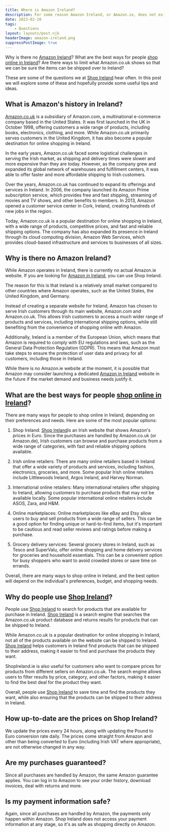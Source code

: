 ```yaml
---
title: Where is Amazon Ireland?
description: For some reason Amazon Ireland, or Amazon.ie, does not exist. Here's why Amazon doesn't have an Irish website
date: 2023-02-10
tags:
	- Questions
layout: layouts/post.njk
headerImage: amazon-ireland.png
suppressPostImage: true
---
```


Why is there no [Amazon Ireland](https://shopireland.ie)? What are the best ways for people [shop online in Ireland](https://shopireland.ie)? Are there ways to limit what Amazon.co.uk shows so that we can be sure the items can be shipped over to Ireland?

These are some of the questions we at [Shop Ireland](https://shopireland.ie) hear often. In this post we will explore some of these and hopefully provide some useful tips and ideas.

## What is Amazon's history in Ireland?

[Amazon.co.uk](https://amazon.co.uk) is a subsidiary of Amazon.com, a multinational e-commerce company based in the United States. It was first launched in the UK in October 1998, offering customers a wide range of products, including books, electronics, clothing, and more. While Amazon.co.uk primarily serves customers in the United Kingdom, it has also become a popular destination for online shopping in Ireland.

In the early years, Amazon.co.uk faced some logistical challenges in serving the Irish market, as shipping and delivery times were slower and more expensive than they are today. However, as the company grew and expanded its global network of warehouses and fulfillment centers, it was able to offer faster and more affordable shipping to Irish customers.

Over the years, Amazon.co.uk has continued to expand its offerings and services in Ireland. In 2006, the company launched its Amazon Prime subscription service, which provides free and fast shipping, streaming of movies and TV shows, and other benefits to members. In 2013, Amazon opened a customer service center in Cork, Ireland, creating hundreds of new jobs in the region.

Today, Amazon.co.uk is a popular destination for online shopping in Ireland, with a wide range of products, competitive prices, and fast and reliable shipping options. The company has also expanded its presence in Ireland through its cloud computing division, Amazon Web Services, which provides cloud-based infrastructure and services to businesses of all sizes.

## Why is there no Amazon Ireland?

While Amazon operates in Ireland, there is currently no actual Amazon.ie website. If you are looking for [Amazon in Ireland](https://shopireland.ie), you can use Shop Ireland.

The reason for this is that Ireland is a relatively small market compared to other countries where Amazon operates, such as the United States, the United Kingdom, and Germany.

Instead of creating a separate website for Ireland, Amazon has chosen to serve Irish customers through its main website, Amazon.com and Amazon.co.uk. This allows Irish customers to access a much wider range of products and services, including international shipping options, while still benefiting from the convenience of shopping online with Amazon.

Additionally, Ireland is a member of the European Union, which means that Amazon is required to comply with EU regulations and laws, such as the General Data Protection Regulation (GDPR). This means that Amazon must take steps to ensure the protection of user data and privacy for all customers, including those in Ireland.

While there is no Amazon.ie website at the moment, it is possible that Amazon may consider launching a dedicated [Amazon in Ireland](https://shopireland.ie) website in the future if the market demand and business needs justify it.

## What are the best ways for people [shop online in Ireland](https://shopireland.ie)?

There are many ways for people to shop online in Ireland, depending on their preferences and needs. Here are some of the most popular options:

1. Shop Ireland: [Shop Ireland](https://shopireland.ie)is an Irish website that shows Amazon's prices in Euro. Since the purchases are handled by Amazon.co.uk (or Amazon.de), Irish customers can browse and purchase products from a wide range of categories, with fast and reliable shipping options available.

2. Irish online retailers: There are many online retailers based in Ireland that offer a wide variety of products and services, including fashion, electronics, groceries, and more. Some popular Irish online retailers include Littlewoods Ireland, Argos Ireland, and Harvey Norman.

3. International online retailers: Many international retailers offer shipping to Ireland, allowing customers to purchase products that may not be available locally. Some popular international online retailers include ASOS, Zara, and H&M.

4. Online marketplaces: Online marketplaces like eBay and Etsy allow users to buy and sell products from a wide range of sellers. This can be a good option for finding unique or hard-to-find items, but it's important to be cautious and read seller reviews and ratings before making a purchase.

5. Grocery delivery services: Several grocery stores in Ireland, such as Tesco and SuperValu, offer online shopping and home delivery services for groceries and household essentials. This can be a convenient option for busy shoppers who want to avoid crowded stores or save time on errands.

Overall, there are many ways to shop online in Ireland, and the best option will depend on the individual's preferences, budget, and shopping needs.

## Why do people use [Shop Ireland](https://shopireland.ie)?

People use [Shop Ireland](https://shopireland.ie) to search for products that are available for purchase in Ireland. [Shop Ireland](https://shopireland.ie) is a search engine that searches the Amazon.co.uk product database and returns results for products that can be shipped to Ireland.

While Amazon.co.uk is a popular destination for online shopping in Ireland, not all of the products available on the website can be shipped to Ireland. [Shop Ireland](https://shopireland.ie) helps customers in Ireland find products that can be shipped to their address, making it easier to find and purchase the products they want.

ShopIreland.ie is also useful for customers who want to compare prices for products from different sellers on Amazon.co.uk. The search engine allows users to filter results by price, category, and other factors, making it easier to find the best deal for the product they want.

Overall, people use [Shop Ireland](https://shopireland.ie) to save time and find the products they want, while also ensuring that the products can be shipped to their address in Ireland.

## How up-to-date are the prices on Shop Ireland?

We update the prices every 24 hours, along with updating the Pound to Euro conversion rate daily. The prices come straight from Amazon and other than being converted to Euro (including Irish VAT where appropriate), are not otherwise changed in any way. 

## Are my purchases guaranteed?

Since all purchases are handled by Amazon, the same Amazon guarantee applies. You can log in to Amazon to see your order history, download invoices, deal with returns and more.

## Is my payment information safe?

Again, since all purchases are handled by Amazon, the payments only happen within Amazon. Shop Ireland does not access your payment information at any stage, so it's as safe as shopping directly on Amazon.

